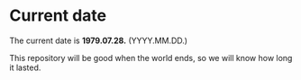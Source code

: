 # Current date

The current date is **1979.07.28.** (YYYY.MM.DD.)

This repository will be good when the world ends, so we will know how long it lasted.